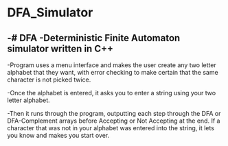 # DFA_Simulator
-# DFA
 -Deterministic Finite Automaton simulator written in C++
 -
 -Program uses a menu interface and makes the user create any two letter alphabet that they want, with error checking to make certain that the same character is not picked twice.
 
 -Once the alphabet is entered, it asks you to enter a string using your two letter alphabet.
 
 -Then it runs through the program, outputting each step through the DFA or DFA-Complement arrays before Accepting or Not Accepting at the end.  If a character that was not in your alphabet was entered into the string, it lets you know and makes you start over.
